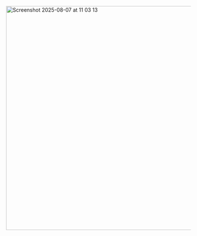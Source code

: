 <img width="592" height="612" alt="Screenshot 2025-08-07 at 11 03 13" src="https://github.com/user-attachments/assets/e5214251-77a7-458f-bf5a-ca8c768ee424" />
